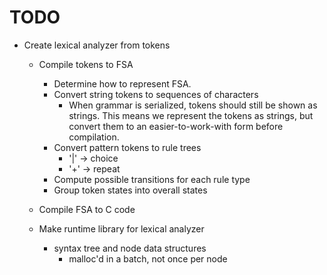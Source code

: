 TODO
====

* Create lexical analyzer from tokens

  * Compile tokens to FSA
    * Determine how to represent FSA.
    * Convert string tokens to sequences of characters
      - When grammar is serialized, tokens should still
        be shown as strings. This means we represent
        the tokens as strings, but convert them to an
        easier-to-work-with form before compilation.
    * Convert pattern tokens to rule trees
      * '|' -> choice
      * '+' -> repeat
    * Compute possible transitions for each rule type
    * Group token states into overall states

  * Compile FSA to C code

  * Make runtime library for lexical analyzer
    * syntax tree and node data structures
      - malloc'd in a batch, not once per node
